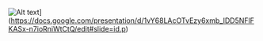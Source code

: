 ![Alt text](https://docs.google.com/presentation/d/1vY68LAcOTvEzy6xmb_IDD5NFlFKASx-n7ioRniWtCtQ/edit#slide=id.p)](https://docs.google.com/presentation/d/1vY68LAcOTvEzy6xmb_IDD5NFlFKASx-n7ioRniWtCtQ/edit#slide=id.p)
